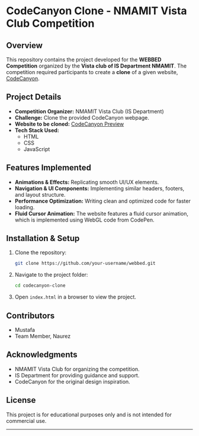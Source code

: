 # CodeCanyon Clone - NMAMIT Vista Club Competition

## Overview
This repository contains the project developed for the **WEBBED Competition** organized by the **Vista club of IS Department NMAMIT**. The competition required participants to create a **clone** of a given website, [CodeCanyon](https://preview.codecanyon.net/item/motion-art-for-elementor-wordpress-plugin/full_screen_preview/48826891?_ga=2.120878984.1652535681.1738080934-1129150054.1713500484).

## Project Details
- **Competition Organizer:** NMAMIT Vista Club (IS Department)
- **Challenge:** Clone the provided CodeCanyon webpage.
- **Website to be cloned:** [CodeCanyon Preview](https://preview.codecanyon.net/item/motion-art-for-elementor-wordpress-plugin/full_screen_preview/48826891?_ga=2.120878984.1652535681.1738080934-1129150054.1713500484)
- **Tech Stack Used:**
  - HTML
  - CSS
  - JavaScript
  

## Features Implemented
- **Animations & Effects:** Replicating smooth UI/UX elements.
- **Navigation & UI Components:** Implementing similar headers, footers, and layout structure.
- **Performance Optimization:** Writing clean and optimized code for faster loading.
- **Fluid Cursor Animation:** The website features a fluid cursor animation, which is implemented using WebGL code from CodePen.

## Installation & Setup
1. Clone the repository:
   ```sh
   git clone https://github.com/your-username/webbed.git
   ```
2. Navigate to the project folder:
   ```sh
   cd codecanyon-clone
   ```
3. Open `index.html` in a browser to view the project.


## Contributors
- Mustafa
- Team Member, Naurez

## Acknowledgments
- NMAMIT Vista Club for organizing the competition.
- IS Department for providing guidance and support.
- CodeCanyon for the original design inspiration.

## License
This project is for educational purposes only and is not intended for commercial use.

---


